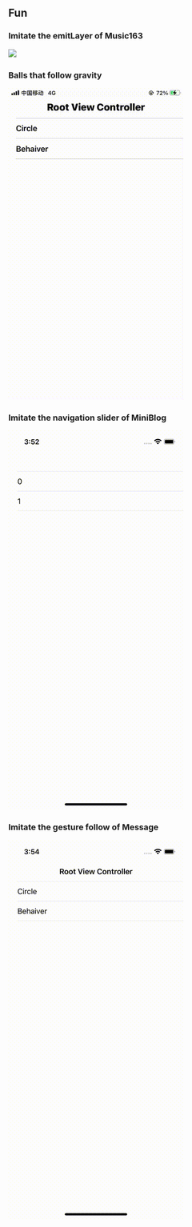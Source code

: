 ## Fun


### Imitate the emitLayer of Music163
<img src="./resource/emitLayer.gif" width=350 />

### Balls that follow gravity

![](./resource/gravityCircle.gif)

### Imitate the navigation slider of MiniBlog

![](./resource/navigationSlider.gif)

### Imitate the gesture follow of Message

![](./resource/messageBounces.gif)
